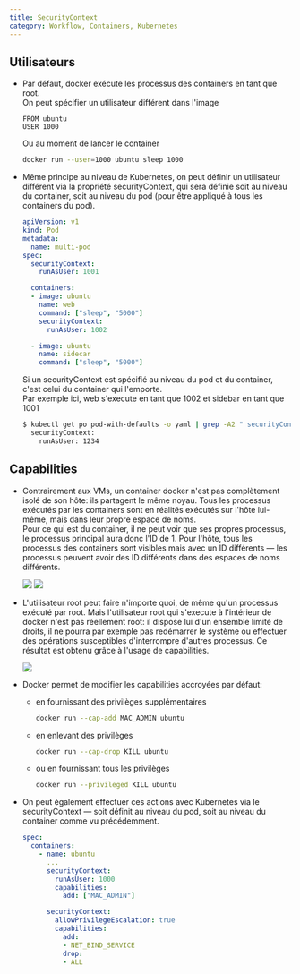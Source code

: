 ```yaml
---
title: SecurityContext
category: Workflow, Containers, Kubernetes
---
```


## Utilisateurs

* Par défaut, docker exécute les processus des containers en tant que root.  
  On peut spécifier un utilisateur différent dans l'image

    ```
    FROM ubuntu
    USER 1000
    ```

    Ou au moment de lancer le container

    ``` bash
    docker run --user=1000 ubuntu sleep 1000
    ```

* Même principe au niveau de Kubernetes, on peut définir un utilisateur différent via la propriété securityContext, qui sera définie soit au niveau du container, soit au niveau du pod (pour être appliqué à tous les containers du pod).

  ``` yml
  apiVersion: v1
  kind: Pod
  metadata:
    name: multi-pod
  spec:
    securityContext:
      runAsUser: 1001

    containers:
    - image: ubuntu
      name: web
      command: ["sleep", "5000"]
      securityContext:
        runAsUser: 1002

    - image: ubuntu
      name: sidecar
      command: ["sleep", "5000"]
  ```

  Si un securityContext est spécifié au niveau du pod et du container, c'est celui du container qui l'emporte.  
  Par exemple ici, web s'execute en tant que 1002 et sidebar en tant que 1001

  ``` bash
  $ kubectl get po pod-with-defaults -o yaml | grep -A2 " securityContext:"
    securityContext:
      runAsUser: 1234
  ```

## Capabilities

* Contrairement aux VMs, un container docker n'est pas complètement isolé de son hôte: ils partagent le même noyau. Tous les processus exécutés par les containers sont en réalités exécutés sur l'hôte lui-même, mais dans leur propre espace de noms.  
  Pour ce qui est du container, il ne peut voir que ses propres processus, le processus principal aura donc l'ID de 1. Pour l'hôte, tous les processus des containers sont visibles mais avec un ID différents — les processus peuvent avoir des ID différents dans des espaces de noms différents.

  ![](https://i.imgur.com/Ucf7PA5.png)
  ![](https://i.imgur.com/60LripI.png)

* L'utilisateur root peut faire n'importe quoi, de même qu'un processus exécuté par root. Mais l'utilisateur root qui s'execute à l'intérieur de docker n'est pas réellement root: il dispose lui d'un ensemble limité de droits, il ne pourra par exemple pas redémarrer le système ou effectuer des opérations susceptibles d'interrompre d'autres processus. Ce résultat est obtenu grâce à l'usage de capabilities.

  ![](https://i.imgur.com/MVCHsFP.png)

* Docker permet de modifier les capabilities accroyées par défaut:

  - en fournissant des privilèges supplémentaires

    ``` bash
    docker run --cap-add MAC_ADMIN ubuntu
    ```

  - en enlevant des privilèges

    ``` bash
    docker run --cap-drop KILL ubuntu
    ```

  - ou en fournissant tous les privilèges

    ``` bash
    docker run --privileged KILL ubuntu
    ```

* On peut également effectuer ces actions avec Kubernetes via le securityContext — soit définit au niveau du pod, soit au niveau du container comme vu précédemment.

  ``` yml
  spec:
    containers:
      - name: ubuntu
        ...
        securityContext:
          runAsUser: 1000
          capabilities:
            add: ["MAC_ADMIN"]
  ```
  ``` yaml
        securityContext:
          allowPrivilegeEscalation: true
          capabilities:
            add:
            - NET_BIND_SERVICE
            drop:
            - ALL
  ```